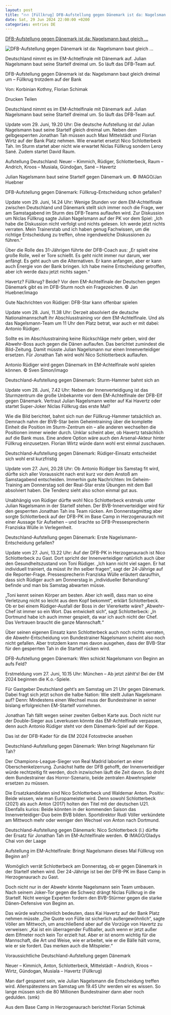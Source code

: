 ```yaml
---
layout: post
title: "🔥🔥 [Füllkrug] DFB-Aufstellung gegen Dänemark ist da: Nagelsmann baut gleich ..."
date: Sat, 29 Jun 2024 22:00:00 +0200
categories: entries DE
---
```

[DFB-Aufstellung gegen Dänemark ist da: Nagelsmann baut gleich ...](https://www.fr.de/sport/fussball/fuellkrug-havertz-ruediger-deutschland-aufstellung-daenemark-em-achtelfinale-dfb-startelf-zr-93154097.html)

![DFB-Aufstellung gegen Dänemark ist da: Nagelsmann baut gleich ...](https://www.fr.de/assets/images/34/953/34953015-julian-nagelsmann-baut-seine-startelf-gegen-daenemark-um-2lnh6UGRmnfe.jpg)

Deutschland nimmt es im EM-Achtelfinale mit Dänemark auf. Julian Nagelsmann baut seine Startelf dreimal um. So läuft das DFB-Team auf.

DFB-Aufstellung gegen Dänemark ist da: Nagelsmann baut gleich dreimal um – Füllkrug trotzdem auf der Bank

Von: Korbinian Kothny, Florian Schimak

Drucken Teilen

Deutschland nimmt es im EM-Achtelfinale mit Dänemark auf. Julian Nagelsmann baut seine Startelf dreimal um. So läuft das DFB-Team auf.

Update vom 29. Juni, 19.20 Uhr: Die deutsche Aufstellung ist da! Julian Nagelsmann baut seine Startelf gleich dreimal um. Neben dem gelbgesperrten Jonathan Tah müssen auch Maxi Mittelstädt und Florian Wirtz auf der Bank Platz nehmen. Wie erwartet ersetzt Nico Schlotterbeck Tah. Im Sturm startet aber nicht wie erwartet Niclas Füllkrug sondern Leroy Sané. Zudem startet David Raum.

Aufstellung Deutschland: Neuer – Kimmich, Rüdiger, Schlotterbeck, Raum – Andrich, Kroos – Musiala, Gündoğan, Sané – Havertz

Julian Nagelsmann baut seine Startelf gegen Dänemark um. © IMAGO/Jan Huebner

DFB-Aufstellung gegen Dänemark: Füllkrug-Entscheidung schon gefallen?

Update vom 29. Juni, 14.24 Uhr: Wenige Stunden vor dem EM-Achtelfinale zwischen Deutschland und Dänemark stellt sich immer noch die Frage, wer am Samstagabend im Sturm des DFB-Teams auflaufen wird. Zur Diskussion um Niclas Füllkrug sagte Julian Nagelsmann auf der PK vor dem Spiel: „Ich habe die Diskussion nicht verfolgt und nichts gelesen. Ich werde jetzt nichts verraten. Mein Trainerstab und ich haben genug Fachwissen, um die richtige Entscheidung zu treffen, ohne irgendwelche Diskussionen zu führen.“

Über die Rolle des 31-Jährigen führte der DFB-Coach aus: „Er spielt eine große Rolle, weil er Tore schießt. Es geht nicht immer nur darum, wer anfängt. Es geht auch um die Alternativen. Er kann anfangen, aber er kann auch Energie von der Bank bringen. Ich habe meine Entscheidung getroffen, aber ich werde dazu jetzt nichts sagen.“

Havertz? Füllkrug? Beide? Vor dem EM-Achtelfinale der Deutschen gegen Dänemark gibt es im DFB-Sturm noch ein Fragezeichen. © Jan Huebner/imago

Gute Nachrichten von Rüdiger: DFB-Star kann offenbar spielen

Update vom 28. Juni, 11.38 Uhr: Derzeit absolviert die deutsche Nationalmannschaft ihr Abschlusstraining vor dem EM-Achtelfinale. Und als das Nagelsmann-Team um 11 Uhr den Platz betrat, war auch er mit dabei: Antonio Rüdiger.

Sollte es im Abschlusstraining keine Rückschläge mehr geben, wird der Abwehr-Boss auch gegen die Dänen auflaufen. Das berichtet zumindest die Bild-Zeitung. Damit müsste Julian Nagelsmann nur einen Innenverteidiger ersetzen. Für Jonathan Tah wird wohl Nico Schlotterbeck auflaufen.

Antonio Rüdiger wird gegen Dänemark im EM-Achtelfinale wohl spielen können. © Sven Simon/imago

Deutschland-Aufstellung gegen Dänemark: Sturm-Hammer bahnt sich an

Update vom 28. Juni, 7.42 Uhr: Neben der Innenverteidigung ist das Sturmzentrum die große Unbekannte vor dem EM-Achtelfinale der DFB-Elf gegen Dänemark. Vertraut Julian Nagelsmann weiter auf Kai Havertz oder startet Super-Joker Niclas Füllkrug das erste Mal?

Wie die Bild berichtet, bahnt sich nun der Füllkrug-Hammer tatsächlich an. Demnach nahm der BVB-Star beim Geheimtraining über die komplette Einheit die Position im Sturm-Zentrum ein – alle anderen wechselten die Positionen immer wieder durch. Unklar scheint aber, ob Havertz tatsächlich auf die Bank muss. Eine andere Option wäre auch den Arsenal-Akteur hinter Füllkrug einzusetzen. Florian Wirtz würde dann wohl erst einmal zuschauen.

Deutschland-Aufstellung gegen Dänemark: Rüdiger-Einsatz entscheidet sich wohl erst kurzfristig

Update vom 27. Juni, 20.28 Uhr: Ob Antonio Rüdiger bis Samstag fit wird, dürfte sich aller Voraussicht nach erst kurz vor dem Anstoß am Samstagabend entscheiden. Immerhin gute Nachrichten: Im Geheim-Training am Donnerstag soll der Real-Star erste Übungen mit dem Ball absolviert haben. Die Tendenz sieht also schon einmal gut aus.

Unabhängig von Rüdiger dürfte wohl Nico Schlotterbeck erstmals unter Julian Nagelsmann in der Startelf stehen. Der BVB-Innenverteidiger wird für den gesperrten Jonathan Tah ins Team rücken. Am Donnerstagmittag aber sorgte Schlotterbeck auf der DFB-PK im Base Camp in Herzogenaurach mit einer Aussage für Aufsehen – und brachte so DFB-Pressesprecherin Franziska Wülle in Verlegenheit.

Deutschland-Aufstellung gegen Dänemark: Erste Nagelsmann-Entscheidung gefallen?

Update vom 27. Juni, 13.22 Uhr: Auf der DFB-PK in Herzogenaurach ist Nico Schlotterbeck zu Gast. Dort spricht der Innenverteidiger natürlich auch über den Gesundheitszustand von Toni Rüdiger. „Ich kann nicht viel sagen. Er hat individuell trainiert, da müsst ihr ihn selber fragen“, sagt der 24-Jährige auf die Reporter-Frage. Pressesprecherin Franziska Wülle erläutert daraufhin, dass sich Rüdiger auch am Donnerstag in „individueller Behandlung“ befinde und man bis Samstag abwarten müsse.

„Toni kennt seinen Körper am besten. Aber ich weiß, dass man so eine Verletzung nicht so leicht aus dem Kopf bekommt“, erklärt Schlotterbeck. Ob er bei einem Rüdiger-Ausfall der Boss in der Viererkette wäre? „Abwehr-Chef ist immer so ein Wort. Das entwickelt sich“, sagt Schlotterbeck: „In Dortmund habe ich auch immer gespielt, da war ich auch nicht der Chef. Das Vertrauen braucht die ganze Mannschaft.“

Über seinen eigenen Einsatz kann Schlotterbeck auch noch nichts verraten, die Abwehr-Entscheidung von Bundestrainer Nagelsmann scheint also noch nicht gefallen. Aber trotzdem kann man davon ausgehen, dass der BVB-Star für den gesperrten Tah in die Startelf rücken wird.

DFB-Aufstellung gegen Dänemark: Wen schickt Nagelsmann von Beginn an aufs Feld?

Erstmeldung vom 27. Juni, 10.15 Uhr: München – Ab jetzt zählt‘s! Bei der EM 2024 beginnen die K.o.-Spiele.

Für Gastgeber Deutschland geht‘s am Samstag um 21 Uhr gegen Dänemark. Dabei fragt sich jetzt schon die halbe Nation: Wie stellt Julian Nagelsmann auf? Denn: Mindestens einen Wechsel muss der Bundestrainer in seiner bislang erfolgreichen EM-Startelf vornehmen.

Jonathan Tah fällt wegen seiner zweiten Gelben Karte aus. Doch nicht nur der Double-Sieger aus Leverkusen könnte das EM-Achtelfinale verpassen, denn auch Antonio Rüdiger steht vor dem Dänemark-Spiel auf der Kippe.

Das ist der DFB-Kader für die EM 2024 Fotostrecke ansehen

Deutschland-Aufstellung gegen Dänemark: Wen bringt Nagelsmann für Tah?

Der Champions-League-Sieger von Real Madrid laboriert an einer Oberschenkelzerrung. Zunächst hatte der DFB gehofft, der Innenverteidiger würde rechtzeitig fit werden, doch inzwischen läuft die Zeit davon. So droht dem Bundestrainer das Horror-Szenario, beide zentralen Abwehrspieler ersetzen zu müssen.

Die Ersatzkandidaten sind Nico Schlotterbeck und Waldemar Anton. Positiv: Beide wissen, wie man Europameister wird. Denn sowohl Schlotterbeck (2021) als auch Anton (2017) holten den Titel mit der deutschen U21. Ebenfalls kurios: Beide könnten in der kommenden Saison das Innenverteidiger-Duo beim BVB bilden. Sportdirektor Rudi Völler verkündete am Mittwoch mehr oder weniger den Wechsel von Anton nach Dortmund.

Deutschland-Aufstellung gegen Dänemark: Nico Schlotterbeck (l.) dürfte der Ersatz für Jonathan Tah im EM-Achtelfinale werden. © IMAGO/Gladys Chai von der Laage

Aufstellung im EM-Achtelfinale: Bringt Nagelsmann dieses Mal Füllkrug von Beginn an?

Womöglich verrät Schlotterbeck am Donnerstag, ob er gegen Dänemark in der Startelf stehen wird. Der 24-Jährige ist bei der DFB-PK im Base Camp in Herzogenaurach zu Gast.

Doch nicht nur in der Abwehr könnte Nagelsmann sein Team umbauen. Nach seinem Joker-Tor gegen die Schweiz drängt Niclas Füllkrug in die Startelf. Nicht wenige Experten fordern den BVB-Stürmer gegen die starke Dänen-Defensive von Beginn an.

Das würde wahrscheinlich bedeuten, dass Kai Havertz auf der Bank Platz nehmen müsste. „Die Quote von Fülle ist sicherlich außergewöhnlich“, sagte Völler am Mittwoch, um anschließend aber auf die Vorzüge von Havertz zu verweisen: „Kai ist ein überragender Fußballer, auch wenn er jetzt außer dem Elfmeter noch kein Tor erzielt hat. Aber er ist enorm wichtig für die Mannschaft, die Art und Weise, wie er arbeitet, wie er die Bälle hält vorne, wie er sie fordert. Das merken auch die Mitspieler.“

Voraussichtliche Deutschland-Aufstellung gegen Dänemark

Neuer – Kimmich, Anton, Schlotterbeck, Mittelstädt – Andrich, Kroos – Wirtz, Gündogan, Musiala – Havertz (Füllkrug)

Man darf gespannt sein, wie Julian Nagelsmann die Entscheidung treffen wird. Allerspätestens am Samstag um 19.45 Uhr werden wir es wissen. So lange müssen sich die 80 Millionen Bundestrainer dann aber noch gedulden. (smk)

Aus dem Base Camp in Herzogenaurach berichtet Florian Schimak


